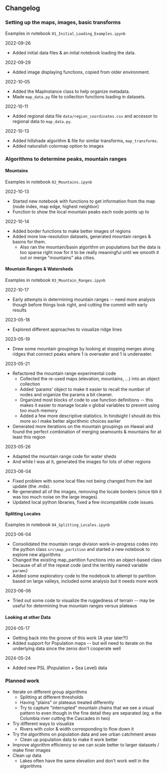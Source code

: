 ## Changelog ##

### Setting up the maps, images, basic transforms ###

Examples in notebook `01_Initial_Loading_Examples.ipynb`

2022-09-26
* Added initial data files & an inital notebook loading the data.

2022-09-29
* Added image displaying functions, copied from older environment.
  
2022-10-05
* Added the MapInstance class to help organize metadata.
* Made `map_data.py` file to collection functions loading in datasets.

2022-10-11
* Added regional data file `data/region_coordinates.csv` and accessor to regional data to `map_data.py`.

2022-10-13
* Added hillshade algorithm & file for similar transforms, `map_transforms`.
* Added naturalish colormap option to images

### Algorithms to determine peaks, mountain ranges ###

#### Mountains
Examples in notebook `02_Mountains.ipynb`

2022-10-13
* Started new notebook with functions to get information from the map (node index, map edge, highest neighbor)
* Function to show the local mountain peaks each node points up to

2022-10-14
* Added border functions to make better images of regions
* Added more low-resolution datasets, generated mountain ranges & basins for them.
   * Also ran the mountain/basin algorithm on populations but the data is too sparse right now for it to be really
     meaningful until we smooth it out or merge "mountains" aka cities.
     
#### Mountain Ranges & Watersheds
Examples in notebook `03_Mountain_Ranges.ipynb`

2022-10-17
* Early attempts in determining mountain ranges -- need more analysis though before things look right, and cutting the commit with early results

2023-05-18
* Explored different approaches to visualize ridge lines

2023-05-19
* Drew some mountain groupings by looking at stopping merges along ridges that connect peaks where 1 is overwater and 1 is underwater.

2023-05-21
* Refactored the mountain range experimental code
  * Collected the re-used maps (elevation, mountains, ...) into an object collection
  * Added 'params' object to make it easier to recall the number of nodes and organize the params a bit cleaner.
  * Organized most blocks of code to use function definitions -- this makes it easier to manage locale v global variables to prevent using too much memory
  * Added a few more descriptive statistics. In hindsight I should do this more so I make better algorithmic choices earlier
* Generated more iterations on the mountain groupings on Hawaii and found the perfect combination of merging seamounts & mountains for at least this region

2023-05-26
* Adapted the mountain range code for water sheds
* And while I was at it, generated the images for lots of other regions

2023-06-04
* Fixed problem with some local files not being changed from the last update (the .mds).
* Re-generated all of the images, removing the locale borders (since tbh it was too much noise on the large images).
* Updated local python libraries, fixed a few incompatible code issues.

#### Splitting Locales
Examples in notebook `04_Splitting_Locales.ipynb`

2023-06-04
* Consolidated the mountain range division work-in-progress codes into the python class `src\map_partition` and started a new notebook to explore new algorithms
* Changed the existing map_partition functions into an object-based class because of all of the repeat code (and the terribly named variable `params`)
* Added some exploratory code to the nodebook to attempt to partition based on large valleys, included some analysis but it needs more work

2023-06-06
* Tried out some code to visualize the ruggedness of terrain -- may be useful for determining true mountain ranges versus plateaus

#### Looking at other Data

2024-05-17
* Getting back into the groove of this work (A year later?!)
* Added support for Population maps -- but will need to iterate on the underlying data since the zeros don't cooperate well

2024-05-24
* Added new PSL (Population + Sea Level) data

### Planned work
* Iterate on different group algorithms
   * Splitting at different thresholds
   * Having "plains" or plateaus treated differently
   * Try to capture "interrupted" mountain chains that we see a visual pattern to even though in the fine detail they are separated (eg. a the Columbia river cutting the Cascades in two)
* Try different ways to visualize 
   * Rivers with color & width corresponding to flow down it
* Try the algorithms on population data and see urban catchment areas
  * Clean up population data to make it work better
* Improve algorithm efficiency so we can scale better to larger datasets / make finer images
* Clean up data
  * Lakes often have the same elevation and don't work well in the algorithms
